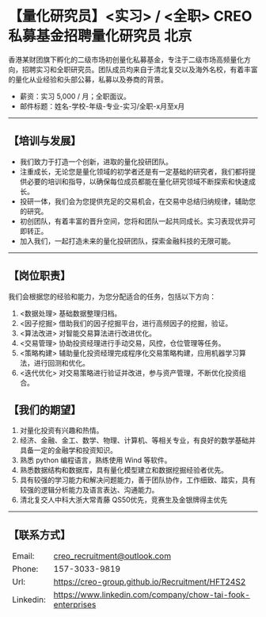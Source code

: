 <meta http-equiv='cache-control' content='no-cache'> 
<meta http-equiv='expires' content='0'> 
<meta http-equiv='pragma' content='no-cache'>

# 【量化研究员】<实习> / <全职> CREO 私募基金招聘量化研究员 北京

香港某财团旗下孵化的二级市场初创量化私募基金，专注于二级市场高频量化方向，招聘实习和全职研究员。团队成员均来自于清北复交以及海外名校，有着丰富的量化从业经验和头部公募，私募以及券商的背景。
- 薪资：实习 5,000 / 月；全职面议。
- 邮件标题：姓名-学校-年级-专业-实习/全职-x月至x月

---

## 【培训与发展】
- 我们致力于打造一个创新，进取的量化投研团队。
- 注重成长，无论您是量化领域的初学者还是有一定基础的研究者，我们都将提供必要的培训和指导，以确保每位成员都能在量化研究领域不断探索和快速成长。
- 投研一体，我们会为您提供充足的交易机会，在交易中总结归纳规律，辅助您的研究。
- 初创团队，有着丰富的晋升空间，您将和团队一起共同成长。实习表现优异可即转正。
- 加入我们，一起打造未来的量化投研团队，探索金融科技的无限可能。

---

## 【岗位职责】
我们会根据您的经验和能力，为您分配适合的任务，包括以下方向：
1. <数据处理> 基础数据整理归档。
2. <因子挖掘> 借助我们的因子挖掘平台，进行高频因子的挖掘，验证。
3. <算法改进> 对智能交易算法进行改进优化。
4. <交易管理> 协助投资经理进行手动交易，风控，仓位管理等任务。
5. <策略构建> 辅助量化投资经理完成程序化交易策略构建，应用机器学习算法，进行回测和优化。
6. <迭代优化> 对交易策略进行验证并改进，参与资产管理，不断优化投资组合。

## 【我们的期望】
1. 对量化投资有兴趣和热情。
2. 经济、金融、金工、数学、物理、计算机、等相关专业，有良好的数学基础并具备一定的金融学和投资知识。
3. 熟悉 python 编程语言，熟练使用 Wind 等软件。
4. 熟悉数据结构和数据库，具有量化模型建立和数据挖掘经验者优先。
5. 具有较强的学习能力和解决问题能力，善于团队协作，工作细致、踏实，具有较强的逻辑分析能力及语言表达、沟通能力。
6. 清北复交人中科大浙大常青藤 QS50优先，竞赛生及金银牌得主优先

---

## 【联系方式】

<table class="contact" style="border-collapse: collapse; border: none;">
  <thead style="border: none;">
    <tr style="border: none;">
      <td style="border: none;">Email:</td>
      <td style="border: none;">
        <a href="mailto:creo_recruitment@outlook.com">creo_recruitment@outlook.com</a>
      </td>
    </tr>
  </thead>
  <tbody style="border: none;">
    <tr style="border: none;">
      <td style="border: none;">Phone:</td>
      <td style="border: none;">157-3033-9819</td>
    </tr>
    <tr style="border: none;">
      <td style="border: none;">Url:</td>
      <td style="border: none;">
        <a href="https://creo-group.github.io/Recruitment/HFT24S2">https://creo-group.github.io/Recruitment/HFT24S2</a>
      </td>
    </tr>
    <tr style="border: none;">
      <td style="border: none;">Linkedin:</td>
      <td style="border: none;">
        <a href="https://www.linkedin.com/company/chow-tai-fook-enterprises">https://www.linkedin.com/company/chow-tai-fook-enterprises</a>
      </td>
    </tr>
  </tbody>
</table>
